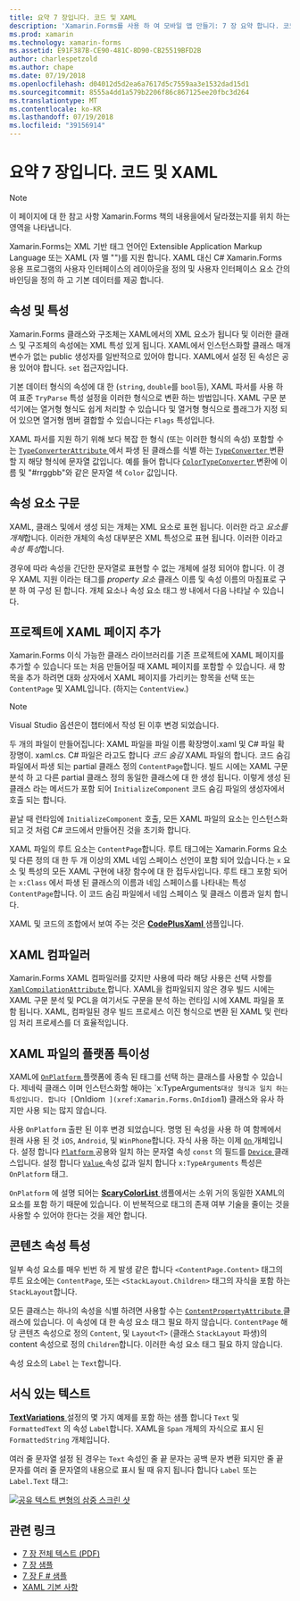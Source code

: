 ```yaml
---
title: 요약 7 장입니다. 코드 및 XAML
description: 'Xamarin.Forms를 사용 하 여 모바일 앱 만들기: 7 장 요약 합니다. 코드 및 XAML'
ms.prod: xamarin
ms.technology: xamarin-forms
ms.assetid: E91F387B-CE90-481C-8D90-CB25519BFD2B
author: charlespetzold
ms.author: chape
ms.date: 07/19/2018
ms.openlocfilehash: d04012d5d2ea6a7617d5c7559aa3e1532dad15d1
ms.sourcegitcommit: 8555a4dd1a579b2206f86c867125ee20fbc3d264
ms.translationtype: MT
ms.contentlocale: ko-KR
ms.lasthandoff: 07/19/2018
ms.locfileid: "39156914"
---
```

# <a name="summary-of-chapter-7-xaml-vs-code"></a>요약 7 장입니다. 코드 및 XAML

> [!NOTE] 
> 이 페이지에 대 한 참고 사항 Xamarin.Forms 책의 내용을에서 달라졌는지를 위치 하는 영역을 나타냅니다.

Xamarin.Forms는 XML 기반 태그 언어인 Extensible Application Markup Language 또는 XAML (자 멜 "")를 지원 합니다. XAML 대신 C# Xamarin.Forms 응용 프로그램의 사용자 인터페이스의 레이아웃을 정의 및 사용자 인터페이스 요소 간의 바인딩을 정의 하 고 기본 데이터를 제공 합니다.

## <a name="properties-and-attributes"></a>속성 및 특성

Xamarin.Forms 클래스와 구조체는 XAML에서의 XML 요소가 됩니다 및 이러한 클래스 및 구조체의 속성에는 XML 특성 있게 됩니다. XAML에서 인스턴스화할 클래스 매개 변수가 없는 public 생성자를 일반적으로 있어야 합니다. XAML에서 설정 된 속성은 공용 있어야 합니다. `set` 접근자입니다.

기본 데이터 형식의 속성에 대 한 (`string`, `double`를 `bool`등), XAML 파서를 사용 하 여 표준 `TryParse` 특성 설정을 이러한 형식으로 변환 하는 방법입니다. XAML 구문 분석기에는 열거형 형식도 쉽게 처리할 수 있습니다 및 열거형 형식으로 플래그가 지정 되어 있으면 열거형 멤버 결합할 수 있습니다는 `Flags` 특성입니다.

XAML 파서를 지원 하기 위해 보다 복잡 한 형식 (또는 이러한 형식의 속성) 포함할 수는 [ `TypeConverterAttribute` ](xref:Xamarin.Forms.TypeConverterAttribute) 에서 파생 된 클래스를 식별 하는 [ `TypeConverter` ](xref:Xamarin.Forms.TypeConverter) 변환할 지 해당 형식에 문자열 값입니다. 예를 들어 합니다 [ `ColorTypeConverter` ](xref:Xamarin.Forms.ColorTypeConverter) 변환에 이름 및 "#rrggbb"와 같은 문자열 색 `Color` 값입니다.

## <a name="property-element-syntax"></a>속성 요소 구문

XAML, 클래스 및에서 생성 되는 개체는 XML 요소로 표현 됩니다. 이러한 라고 *요소를 개체*합니다. 이러한 개체의 속성 대부분은 XML 특성으로 표현 됩니다. 이러한 이라고 *속성 특성*합니다.

경우에 따라 속성을 간단한 문자열로 표현할 수 없는 개체에 설정 되어야 합니다. 이 경우 XAML 지원 이라는 태그를 *property 요소* 클래스 이름 및 속성 이름의 마침표로 구분 하 여 구성 된 합니다. 개체 요소나 속성 요소 태그 쌍 내에서 다음 나타날 수 있습니다.

## <a name="adding-a-xaml-page-to-your-project"></a>프로젝트에 XAML 페이지 추가

Xamarin.Forms 이식 가능한 클래스 라이브러리를 기존 프로젝트에 XAML 페이지를 추가할 수 있습니다 또는 처음 만들어질 때 XAML 페이지를 포함할 수 있습니다. 새 항목을 추가 하려면 대화 상자에서 XAML 페이지를 가리키는 항목을 선택 또는 `ContentPage` 및 XAML입니다. (하지는 `ContentView`.)

> [!NOTE] 
> Visual Studio 옵션은이 챕터에서 작성 된 이후 변경 되었습니다.

두 개의 파일이 만들어집니다: XAML 파일을 파일 이름 확장명이.xaml 및 C# 파일 확장명이. xaml.cs. C# 파일은 라고도 합니다 *코드 숨김* XAML 파일의 합니다. 코드 숨김 파일에서 파생 되는 partial 클래스 정의 `ContentPage`합니다. 빌드 시에는 XAML 구문 분석 하 고 다른 partial 클래스 정의 동일한 클래스에 대 한 생성 됩니다. 이렇게 생성 된 클래스 라는 메서드가 포함 되어 `InitializeComponent` 코드 숨김 파일의 생성자에서 호출 되는 합니다.

끝날 때 런타임에 `InitializeComponent` 호출, 모든 XAML 파일의 요소는 인스턴스화되고 것 처럼 C# 코드에서 만들어진 것을 초기화 합니다.

XAML 파일의 루트 요소는 `ContentPage`합니다. 루트 태그에는 Xamarin.Forms 요소 및 다른 정의 대 한 두 개 이상의 XML 네임 스페이스 선언이 포함 되어 있습니다.는 `x` 요소 및 특성의 모든 XAML 구현에 내장 함수에 대 한 접두사입니다. 루트 태그 포함 되어는 `x:Class` 에서 파생 된 클래스의 이름과 네임 스페이스를 나타내는 특성 `ContentPage`합니다. 이 코드 숨김 파일에서 네임 스페이스 및 클래스 이름과 일치 합니다.

XAML 및 코드의 조합에서 보여 주는 것은 [ **CodePlusXaml** ](https://github.com/xamarin/xamarin-forms-book-samples/tree/master/Chapter07) 샘플입니다.

## <a name="the-xaml-compiler"></a>XAML 컴파일러

Xamarin.Forms XAML 컴파일러를 갖지만 사용에 따라 해당 사용은 선택 사항를 [ `XamlCompilationAttribute` ](xref:Xamarin.Forms.Xaml.XamlCompilationAttribute)합니다. XAML을 컴파일되지 않은 경우 빌드 시에는 XAML 구문 분석 및 PCL을 여기서도 구문을 분석 하는 런타임 시에 XAML 파일을 포함 됩니다. XAML, 컴파일된 경우 빌드 프로세스 이진 형식으로 변환 된 XAML 및 런타임 처리 프로세스를 더 효율적입니다.

## <a name="platform-specificity-in-the-xaml-file"></a>XAML 파일의 플랫폼 특이성

XAML에 [ `OnPlatform` ](xref:Xamarin.Forms.OnPlatform`1) 플랫폼에 종속 된 태그를 선택 하는 클래스를 사용할 수 있습니다. 제네릭 클래스 이며 인스턴스화할 해야는 `x:TypeArguments` 대상 형식과 일치 하는 특성입니다. 합니다 [ `OnIdiom` ](xref:Xamarin.Forms.OnIdiom`1) 클래스와 유사 하지만 사용 되는 많지 않습니다.

사용 `OnPlatform` 출판 된 이후 변경 되었습니다. 명명 된 속성을 사용 하 여 함께에서 원래 사용 된 것 `iOS`, `Android`, 및 `WinPhone`합니다. 자식 사용 하는 이제 [ `On` ](xref:Xamarin.Forms.On) 개체입니다. 설정 합니다 [ `Platform` ](xref:Xamarin.Forms.On.Platform) 공용와 일치 하는 문자열 속성 `const` 의 필드를 [ `Device` ](xref:Xamarin.Forms.Device) 클래스입니다. 설정 합니다 [ `Value` ](xref:Xamarin.Forms.On.Value) 속성 값과 일치 합니다 `x:TypeArguments` 특성은 `OnPlatform` 태그.

`OnPlatform` 에 설명 되어는 [ **ScaryColorList** ](https://github.com/xamarin/xamarin-forms-book-samples/tree/master/Chapter07/ScaryColorList) 샘플에서는 소위 거의 동일한 XAML의 요소를 포함 하기 때문에 있습니다. 이 반복적으로 태그의 존재 여부 기술을 줄이는 것을 사용할 수 있어야 한다는 것을 제안 합니다.

## <a name="the-content-property-attributes"></a>콘텐츠 속성 특성

일부 속성 요소를 매우 빈번 하 게 발생 같은 합니다 `<ContentPage.Content>` 태그의 루트 요소에는 `ContentPage`, 또는 `<StackLayout.Children>` 태그의 자식을 포함 하는 `StackLayout`합니다.

모든 클래스는 하나의 속성을 식별 하려면 사용할 수는 [ `ContentPropertyAttribute` ](xref:Xamarin.Forms.ContentPropertyAttribute) 클래스에 있습니다. 이 속성에 대 한 속성 요소 태그 필요 하지 않습니다. `ContentPage` 해당 콘텐츠 속성으로 정의 `Content`, 및 `Layout<T>` (클래스 `StackLayout` 파생)의 content 속성으로 정의 `Children`합니다. 이러한 속성 요소 태그 필요 하지 않습니다.

속성 요소의 `Label` 는 `Text`합니다.

## <a name="formatted-text"></a>서식 있는 텍스트

[ **TextVariations** ](https://github.com/xamarin/xamarin-forms-book-samples/tree/master/Chapter07/TextVariations) 설정의 몇 가지 예제를 포함 하는 샘플 합니다 `Text` 및 `FormattedText` 의 속성 `Label`합니다. XAML을 `Span` 개체의 자식으로 표시 된 `FormattedString` 개체입니다.

 여러 줄 문자열 설정 된 경우는 `Text` 속성인 줄 끝 문자는 공백 문자 변환 되지만 줄 끝 문자를 여러 줄 문자열의 내용으로 표시 될 때 유지 됩니다 합니다 `Label` 또는 `Label.Text` 태그:

 [![공유 텍스트 변형의 삼중 스크린 샷](images/ch07fg03-small.png "서식이 지정 된 텍스트 변형")](images/ch07fg03-large.png#lightbox "텍스트 변형 형식")

## <a name="related-links"></a>관련 링크

- [7 장 전체 텍스트 (PDF)](https://download.xamarin.com/developer/xamarin-forms-book/XamarinFormsBook-Ch07-Apr2016.pdf)
- [7 장 샘플](https://github.com/xamarin/xamarin-forms-book-samples/tree/master/Chapter07)
- [7 장 F # 샘플](https://github.com/xamarin/xamarin-forms-book-samples/tree/master/Chapter07/FS/CodePlusXaml)
- [XAML 기본 사항](~/xamarin-forms/xaml/xaml-basics/index.md)
